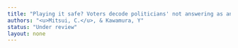 ```yaml
---
title: "Playing it safe? Voters decode politicians' not answering as an answer"
authors: "<u>Mitsui, C.</u>, & Kawamura, Y"
status: "Under review"
layout: none
---
```


